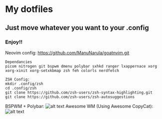 # My dotfiles

  ## Just move whatever you want to your .config
  ### Enjoy!!
  
  Neovim config: https://github.com/ManuNarula/goatnvim.git
  
    Dependancies
    picom nitrogen git bspwm dmenu polybar sxhkd ranger lxappernace xorg xorg-xinit xorg-setxkbmap zsh feh colorls nerdfetch 

    ZSH Config:
    mkdir .config/zsh
    cd .config/zsh
    git clone https://github.com/zsh-users/zsh-syntax-highlighting.git
    git clone https://github.com/zsh-users/zsh-autosuggestions

BSPWM + Polybar:
![alt text](https://github.com/ManuNarula/dot/blob/main/2021-07-06_05-51.png?raw=true) 
Awesome WM (Using Awesome CopyCat):
![alt text](https://github.com/ManuNarula/dot/blob/main/2021-08-24_19-09.png)
